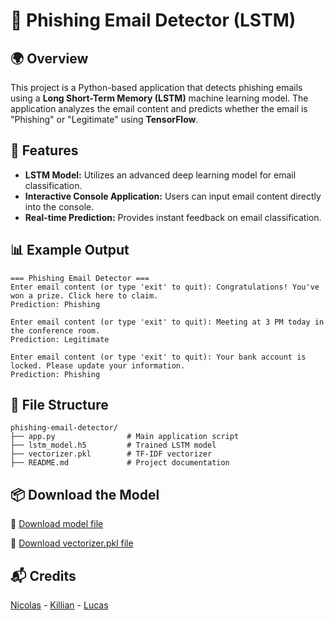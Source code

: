 # 📧 Phishing Email Detector (LSTM)

## 🌍 Overview
This project is a Python-based application that detects phishing emails using a **Long Short-Term Memory (LSTM)** machine learning model. The application analyzes the email content and predicts whether the email is "Phishing" or "Legitimate" using **TensorFlow**.

## 🚀 Features
- **LSTM Model:** Utilizes an advanced deep learning model for email classification.
- **Interactive Console Application:** Users can input email content directly into the console.
- **Real-time Prediction:** Provides instant feedback on email classification.

## 📊 Example Output
```plaintext
=== Phishing Email Detector ===
Enter email content (or type 'exit' to quit): Congratulations! You've won a prize. Click here to claim.
Prediction: Phishing

Enter email content (or type 'exit' to quit): Meeting at 3 PM today in the conference room.
Prediction: Legitimate

Enter email content (or type 'exit' to quit): Your bank account is locked. Please update your information.
Prediction: Phishing
```

## 📂 File Structure
```
phishing-email-detector/
├── app.py                # Main application script
├── lstm_model.h5         # Trained LSTM model
├── vectorizer.pkl        # TF-IDF vectorizer
├── README.md             # Project documentation
```

## 📦 Download the Model

🔗 [Download model file](https://drive.google.com/file/d/1f32dQs5LCLEetmZEZtPrW8vo5Tklz5eC/view?usp=drive_link)

🔗 [Download vectorizer.pkl file](https://drive.google.com/file/d/1aQ1oouiw1KaW2270eWNkGIacAtfMI-3Z/view?usp=sharing)

## 📬 Credits
[Nicolas](mailto:rnicolas1202@gmail.com) - [Killian](mailto:killianfournier2003@gmail.com) - [Lucas](mailto:lopeslucas0311@gmail.com)
